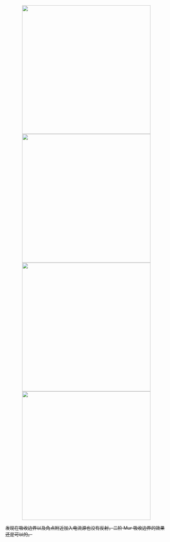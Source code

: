 
<center class="half">
    <img src="./单个线电流源.gif" width="400">
    <img src="./两个线电流源干涉.gif" width="400">
</center>
<center class="half">
    <img src="./边界电流源.gif" width="400">
    <img src="./角点电流源.gif" width="400">
</center>


~~发现在吸收边界以及角点附近加入电流源也没有反射，二阶 Mur 吸收边界的效果还是可以的。~~
